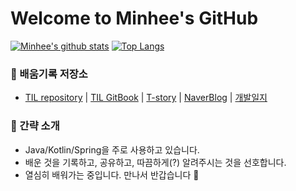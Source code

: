 # Welcome to Minhee's GitHub
[![Minhee's github stats](https://github-readme-stats.vercel.app/api?username=minhee0327&hide=stars&show_icons=true&title_color=513861&icon_color=513861)](https://github.com/minhee0327/github-readme-stats)
[![Top Langs](https://github-readme-stats.vercel.app/api/top-langs/?username=minhee0327&hide=css,jupyter%20notebook,html&exclude_repo=github-readme-stats,algorithm,til_private,til2020,2020-algorithm-python,fb-clone,team3_client,cat-site-2020,basic-web-tutorial-fc,team3_adminPage&layout=compact&langs_count=9)](https://github.com/anuraghazra/github-readme-stats)



### 📌 배움기록 저장소
- [TIL repository](https://github.com/minhee0327/TIL) | [TIL GitBook](https://minhee0327.gitbook.io/mini-til/) | [T-story](https://minhee0327.tistory.com/) | [NaverBlog](https://blog.naver.com/leefree3) | [개발일지](https://wooden-plate-047.notion.site/TIL-5ae0d4d9d67f40bbacb7ed805b622faf)

### 🙉 간략 소개
- Java/Kotlin/Spring을 주로 사용하고 있습니다.
- 배운 것을 기록하고, 공유하고, 따끔하게(?) 알려주시는 것을 선호합니다. 
- 열심히 배워가는 중입니다. 만나서 반갑습니다 👋

